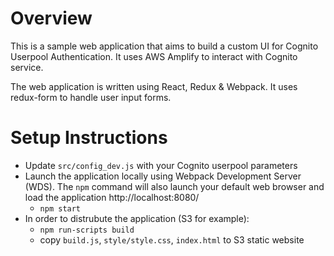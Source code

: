 # Overview

This is a sample web application that aims to build a custom UI for Cognito Userpool Authentication.  It uses AWS Amplify to interact with Cognito service.

The web application is written using React, Redux & Webpack.  It uses redux-form to handle user input forms.

# Setup Instructions

- Update `src/config_dev.js` with your Cognito userpool parameters
- Launch the application locally using Webpack Development Server (WDS).  The `npm` command will also launch your default web browser and load the application http://localhost:8080/
  - `npm start`
- In order to distrubute the application (S3 for example):
  - `npm run-scripts build`
  - copy `build.js`, `style/style.css`, `index.html` to S3 static website

